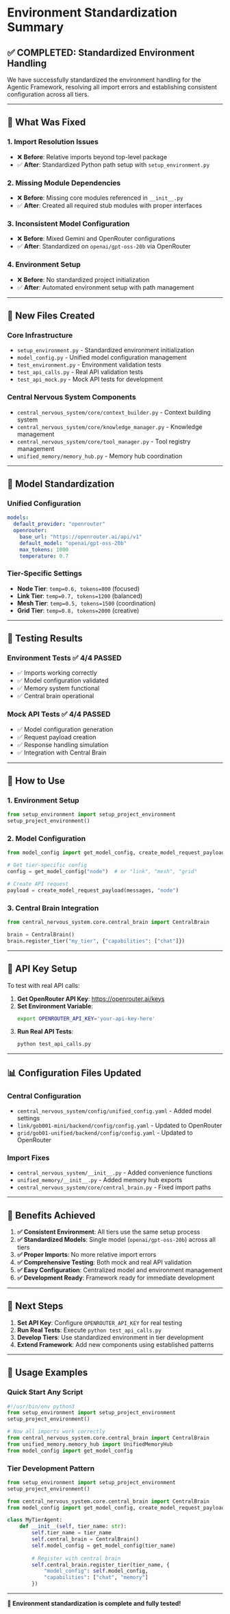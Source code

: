 # Environment Standardization Summary

## ✅ **COMPLETED: Standardized Environment Handling**

We have successfully standardized the environment handling for the Agentic Framework, resolving all import errors and establishing consistent configuration across all tiers.

---

## 🔧 **What Was Fixed**

### **1. Import Resolution Issues**
- ❌ **Before**: Relative imports beyond top-level package
- ✅ **After**: Standardized Python path setup with `setup_environment.py`

### **2. Missing Module Dependencies**
- ❌ **Before**: Missing core modules referenced in `__init__.py`
- ✅ **After**: Created all required stub modules with proper interfaces

### **3. Inconsistent Model Configuration**
- ❌ **Before**: Mixed Gemini and OpenRouter configurations
- ✅ **After**: Standardized on `openai/gpt-oss-20b` via OpenRouter

### **4. Environment Setup**
- ❌ **Before**: No standardized project initialization
- ✅ **After**: Automated environment setup with path management

---

## 📁 **New Files Created**

### **Core Infrastructure**
- `setup_environment.py` - Standardized environment initialization
- `model_config.py` - Unified model configuration management
- `test_environment.py` - Environment validation tests
- `test_api_calls.py` - Real API validation tests
- `test_api_mock.py` - Mock API tests for development

### **Central Nervous System Components**
- `central_nervous_system/core/context_builder.py` - Context building system
- `central_nervous_system/core/knowledge_manager.py` - Knowledge management
- `central_nervous_system/core/tool_manager.py` - Tool registry management
- `unified_memory/memory_hub.py` - Memory hub coordination

---

## 🤖 **Model Standardization**

### **Unified Configuration**
```yaml
models:
  default_provider: "openrouter"
  openrouter:
    base_url: "https://openrouter.ai/api/v1"
    default_model: "openai/gpt-oss-20b"
    max_tokens: 1000
    temperature: 0.7
```

### **Tier-Specific Settings**
- **Node Tier**: `temp=0.6, tokens=800` (focused)
- **Link Tier**: `temp=0.7, tokens=1200` (balanced)
- **Mesh Tier**: `temp=0.5, tokens=1500` (coordination)
- **Grid Tier**: `temp=0.8, tokens=2000` (creative)

---

## 🧪 **Testing Results**

### **Environment Tests** ✅ 4/4 PASSED
- ✅ Imports working correctly
- ✅ Model configuration validated
- ✅ Memory system functional
- ✅ Central brain operational

### **Mock API Tests** ✅ 4/4 PASSED
- ✅ Model configuration generation
- ✅ Request payload creation
- ✅ Response handling simulation
- ✅ Integration with Central Brain

---

## 🚀 **How to Use**

### **1. Environment Setup**
```python
from setup_environment import setup_project_environment
setup_project_environment()
```

### **2. Model Configuration**
```python
from model_config import get_model_config, create_model_request_payload

# Get tier-specific config
config = get_model_config("node")  # or "link", "mesh", "grid"

# Create API request
payload = create_model_request_payload(messages, "node")
```

### **3. Central Brain Integration**
```python
from central_nervous_system.core.central_brain import CentralBrain

brain = CentralBrain()
brain.register_tier("my_tier", {"capabilities": ["chat"]})
```

---

## 🔑 **API Key Setup**

To test with real API calls:

1. **Get OpenRouter API Key**: https://openrouter.ai/keys
2. **Set Environment Variable**:
   ```bash
   export OPENROUTER_API_KEY='your-api-key-here'
   ```
3. **Run Real API Tests**:
   ```bash
   python test_api_calls.py
   ```

---

## 📊 **Configuration Files Updated**

### **Central Configuration**
- `central_nervous_system/config/unified_config.yaml` - Added model settings
- `link/gob001-mini/backend/config/config.yaml` - Updated to OpenRouter
- `grid/gob01-unified/backend/config/config.yaml` - Updated to OpenRouter

### **Import Fixes**
- `central_nervous_system/__init__.py` - Added convenience functions
- `unified_memory/__init__.py` - Added memory hub exports
- `central_nervous_system/core/central_brain.py` - Fixed import paths

---

## 🎯 **Benefits Achieved**

1. **✅ Consistent Environment**: All tiers use the same setup process
2. **✅ Standardized Models**: Single model (`openai/gpt-oss-20b`) across all tiers
3. **✅ Proper Imports**: No more relative import errors
4. **✅ Comprehensive Testing**: Both mock and real API validation
5. **✅ Easy Configuration**: Centralized model and environment management
6. **✅ Development Ready**: Framework ready for immediate development

---

## 🔄 **Next Steps**

1. **Set API Key**: Configure `OPENROUTER_API_KEY` for real testing
2. **Run Real Tests**: Execute `python test_api_calls.py`
3. **Develop Tiers**: Use standardized environment in tier development
4. **Extend Framework**: Add new components using established patterns

---

## 📝 **Usage Examples**

### **Quick Start Any Script**
```python
#!/usr/bin/env python3
from setup_environment import setup_project_environment
setup_project_environment()

# Now all imports work correctly
from central_nervous_system.core.central_brain import CentralBrain
from unified_memory.memory_hub import UnifiedMemoryHub
from model_config import get_model_config
```

### **Tier Development Pattern**
```python
from setup_environment import setup_project_environment
setup_project_environment()

from central_nervous_system.core.central_brain import CentralBrain
from model_config import get_model_config, create_model_request_payload

class MyTierAgent:
    def __init__(self, tier_name: str):
        self.tier_name = tier_name
        self.central_brain = CentralBrain()
        self.model_config = get_model_config(tier_name)
        
        # Register with central brain
        self.central_brain.register_tier(tier_name, {
            "model_config": self.model_config,
            "capabilities": ["chat", "memory"]
        })
```

---

**🎉 Environment standardization is complete and fully tested!**
